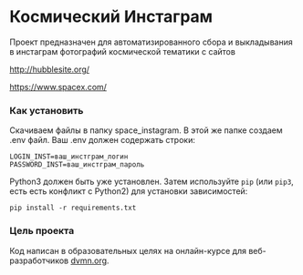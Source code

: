 # Космический Инстаграм
Проект предназначен для автоматизированного сбора и выкладывания в инстаграм фотографий космической тематики с сайтов

http://hubblesite.org/

https://www.spacex.com/

### Как установить

Скачиваем файлы в папку space_instagram. В этой же папке создаем .env файл. Ваш .env должен содержать строки:

```
LOGIN_INST=ваш_инстграм_логин
PASSWORD_INST=ваш_инстграм_пароль
```

Python3 должен быть уже установлен. 
Затем используйте `pip` (или `pip3`, есть есть конфликт с Python2) для установки зависимостей:
```
pip install -r requirements.txt
```

### Цель проекта

Код написан в образовательных целях на онлайн-курсе для веб-разработчиков [dvmn.org](https://dvmn.org/).
